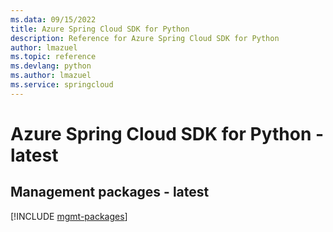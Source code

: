 ```yaml
---
ms.data: 09/15/2022
title: Azure Spring Cloud SDK for Python
description: Reference for Azure Spring Cloud SDK for Python
author: lmazuel
ms.topic: reference
ms.devlang: python
ms.author: lmazuel
ms.service: springcloud
---
```

# Azure Spring Cloud SDK for Python - latest

## Management packages - latest
[!INCLUDE [mgmt-packages](spring-cloud-mgmt-index.md)]
